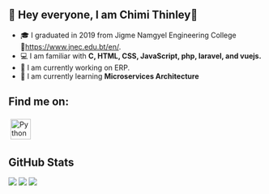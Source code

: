 ## 👋 Hey everyone, I am Chimi Thinley👋 

- 🎓 I graduated in 2019 from Jigme Namgyel Engineering College 🔗https://www.jnec.edu.bt/en/.
- 💻 I am familiar with **C, HTML, CSS, JavaScript, php, laravel, and vuejs.**
- 🔭 I am currently working on ERP.
- 📝 I am currently learning **Microservices Architecture**

## Find me on:
<p style="margin-right:4px;">
 <a href="https://www.linkedin.com/in/chimi-thinley-3a3600187/" target="_blank" rel="noopener noreferrer"> <img src="https://cdn.jsdelivr.net/npm/simple-icons@v3/icons/linkedin.svg" alt="Python" height="40" style="vertical-align:top; margin:4px"></a>
</p>

## GitHub Stats
  <img src="https://github-readme-streak-stats.herokuapp.com?user=Chimi-S&theme=dark&hide_border=true&date_format=M%20j%5B%2C%20Y%5D">
  <img src="https://github-readme-stats.vercel.app/api?username=Chimi-S&show_icons=true&theme=vue-dark">
  <img src="https://github-readme-stats.vercel.app/api/top-langs/?username=Chimi-S&show_icons=true&theme=vue-dark">
  
  <!-- ## 🧰 Languages and Tools:
<p align="center">
<img src="https://raw.githubusercontent.com/github/explore/80688e429a7d4ef2fca1e82350fe8e3517d3494d/topics/python/python.png" alt="Python" height="40" style="vertical-align:top; margin:4px">
<img src="https://raw.githubusercontent.com/github/explore/80688e429a7d4ef2fca1e82350fe8e3517d3494d/topics/javascript/javascript.png" alt="Javascript" height="40" style="vertical-align:top; margin:4px">
<img src="https://raw.githubusercontent.com/github/explore/80688e429a7d4ef2fca1e82350fe8e3517d3494d/topics/visual-studio-code/visual-studio-code.png" alt="VS Code" height="40" style="vertical-align:top; margin:4px">
</p>
 -->
  
 
 


